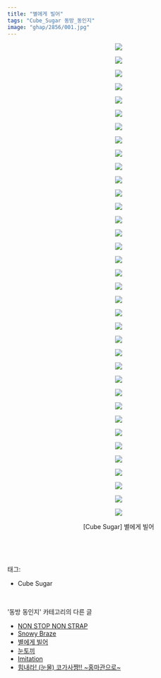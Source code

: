 ```yaml
---
title: "별에게 빌어"
tags: "Cube_Sugar 동방_동인지"
image: "ghap/2856/001.jpg"
---
```

<div class="article">
<p style="text-align: center; clear: none; float: none;"><img src="{{ site.nasurl }}/ghap/2856/001.jpg"/></p>
<p style="text-align: center; clear: none; float: none;"><img src="{{ site.nasurl }}/ghap/2856/002.jpg"/></p>
<p style="text-align: center; clear: none; float: none;"><img src="{{ site.nasurl }}/ghap/2856/003.jpg"/></p>
<p style="text-align: center; clear: none; float: none;"><img src="{{ site.nasurl }}/ghap/2856/004.jpg"/></p>
<p style="text-align: center; clear: none; float: none;"><img src="{{ site.nasurl }}/ghap/2856/005.jpg"/></p>
<p style="text-align: center; clear: none; float: none;"><img src="{{ site.nasurl }}/ghap/2856/006.jpg"/></p>
<p style="text-align: center; clear: none; float: none;"><img src="{{ site.nasurl }}/ghap/2856/007.jpg"/></p>
<p style="text-align: center; clear: none; float: none;"><img src="{{ site.nasurl }}/ghap/2856/008.jpg"/></p>
<p style="text-align: center; clear: none; float: none;"><img src="{{ site.nasurl }}/ghap/2856/009.jpg"/></p>
<p style="text-align: center; clear: none; float: none;"><img src="{{ site.nasurl }}/ghap/2856/010.jpg"/></p>
<p style="text-align: center; clear: none; float: none;"><img src="{{ site.nasurl }}/ghap/2856/011.jpg"/></p>
<p style="text-align: center; clear: none; float: none;"><img src="{{ site.nasurl }}/ghap/2856/012.jpg"/></p>
<p style="text-align: center; clear: none; float: none;"><img src="{{ site.nasurl }}/ghap/2856/013.jpg"/></p>
<p style="text-align: center; clear: none; float: none;"><img src="{{ site.nasurl }}/ghap/2856/014.jpg"/></p>
<p style="text-align: center; clear: none; float: none;"><img src="{{ site.nasurl }}/ghap/2856/015.jpg"/></p>
<p style="text-align: center; clear: none; float: none;"><img src="{{ site.nasurl }}/ghap/2856/016.jpg"/></p>
<p style="text-align: center; clear: none; float: none;"><img src="{{ site.nasurl }}/ghap/2856/017.jpg"/></p>
<p style="text-align: center; clear: none; float: none;"><img src="{{ site.nasurl }}/ghap/2856/018.jpg"/></p>
<p style="text-align: center; clear: none; float: none;"><img src="{{ site.nasurl }}/ghap/2856/019.jpg"/></p>
<p style="text-align: center; clear: none; float: none;"><img src="{{ site.nasurl }}/ghap/2856/020.jpg"/></p>
<p style="text-align: center; clear: none; float: none;"><img src="{{ site.nasurl }}/ghap/2856/021.jpg"/></p>
<p style="text-align: center; clear: none; float: none;"><img src="{{ site.nasurl }}/ghap/2856/022.jpg"/></p>
<p style="text-align: center; clear: none; float: none;"><img src="{{ site.nasurl }}/ghap/2856/023.jpg"/></p>
<p style="text-align: center; clear: none; float: none;"><img src="{{ site.nasurl }}/ghap/2856/024.jpg"/></p>
<p style="text-align: center; clear: none; float: none;"><img src="{{ site.nasurl }}/ghap/2856/025.jpg"/></p>
<p style="text-align: center; clear: none; float: none;"><img src="{{ site.nasurl }}/ghap/2856/026.jpg"/></p>
<p style="text-align: center; clear: none; float: none;"><img src="{{ site.nasurl }}/ghap/2856/027.jpg"/></p>
<p style="text-align: center; clear: none; float: none;"><img src="{{ site.nasurl }}/ghap/2856/028.jpg"/></p>
<p style="text-align: center; clear: none; float: none;"><img src="{{ site.nasurl }}/ghap/2856/029.jpg"/></p>
<p style="text-align: center; clear: none; float: none;"><img src="{{ site.nasurl }}/ghap/2856/030.jpg"/></p>
<p style="text-align: center; clear: none; float: none;"><img src="{{ site.nasurl }}/ghap/2856/031.jpg"/></p>
<p style="text-align: center; clear: none; float: none;"><img src="{{ site.nasurl }}/ghap/2856/032.jpg"/></p>
<p style="text-align: center; clear: none; float: none;"><img src="{{ site.nasurl }}/ghap/2856/033.jpg"/></p>
<p style="text-align: center; clear: none; float: none;"><img src="{{ site.nasurl }}/ghap/2856/034.jpg"/></p>
<p style="text-align: center; clear: none; float: none;"><img src="{{ site.nasurl }}/ghap/2856/035.jpg"/></p>
<p style="text-align: center; clear: none; float: none;"><img src="{{ site.nasurl }}/ghap/2856/036.jpg"/></p>
<p style="text-align: center; clear: none; float: none;">[Cube Sugar] 별에게 빌어</p>
<p><br/></p>
</div><br/>
<div class="tagTrail">
<p>태그: </p>
<ul>
<li>Cube Sugar</li>
</ul>
</div><br/>
<div class="another">
<p>'동방 동인지' 카테고리의 다른 글</p>
<ul>
<li><a href="/2016-12-07-ghap_2859">NON STOP NON STRAP</a></li>
<li><a href="/2016-12-07-ghap_2857">Snowy Braze</a></li>
<li><a href="/2016-12-07-ghap_2856">별에게 빌어</a></li>
<li><a href="/2016-12-07-ghap_2855">눈토끼</a></li>
<li><a href="/2016-12-07-ghap_2854">Imitation</a></li>
<li><a href="/2016-12-07-ghap_2853">힘내라! (눈물) 코가사쨩!! ~홍마관으로~</a></li>
</ul>
</div><br/>
<div class="cb_module cb_fluid">
<div class="cb_wrt cb_profile">
</div><!-- commentList close -->
</div><br/>
